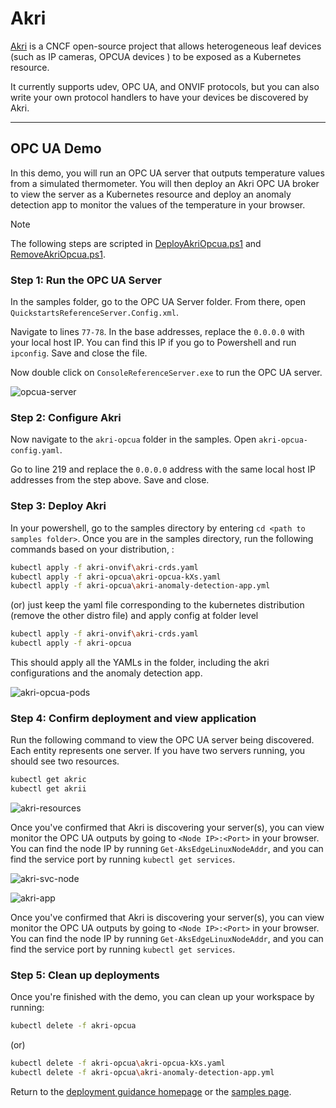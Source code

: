 # Akri

[Akri](https://docs.akri.sh/) is a CNCF open-source project that allows heterogeneous leaf devices (such as IP cameras, OPCUA devices ) to be exposed as a Kubernetes resource.

It currently supports udev, OPC UA, and ONVIF protocols, but you can also write your own protocol handlers to have your devices be discovered by Akri.

---

## OPC UA Demo

In this demo, you will run an OPC UA server that outputs temperature values from a simulated thermometer. You will then deploy an Akri OPC UA broker to view the server as a Kubernetes resource and deploy an anomaly detection app to monitor the values of the temperature in your browser.

> [!NOTE]
> The following steps are scripted in [DeployAkriOpcua.ps1](./DeployAkriOpcua.ps1) and [RemoveAkriOpcua.ps1](./RemoveAkriOpcua.ps1).

### Step 1: Run the OPC UA Server

In the samples folder, go to the OPC UA Server folder. From there, open `QuickstartsReferenceServer.Config.xml`.

Navigate to lines `77-78`. In the base addresses, replace the `0.0.0.0` with your local host IP. You can find this IP if you go to Powershell and run `ipconfig`. Save and close the file.

Now double click on `ConsoleReferenceServer.exe` to run the OPC UA server.

![opcua-server](/docs/images/opcua-server.png)

### Step 2: Configure Akri

Now navigate to the `akri-opcua` folder in the samples. Open `akri-opcua-config.yaml`.

Go to line 219 and replace the `0.0.0.0` address with the same local host IP addresses from the step above. Save and close.

### Step 3: Deploy Akri

In your powershell, go to the samples directory by entering `cd <path to samples folder>`. Once you are in the samples directory, run the following commands based on your distribution,  :

```bash
kubectl apply -f akri-onvif\akri-crds.yaml
kubectl apply -f akri-opcua\akri-opcua-kXs.yaml 
kubectl apply -f akri-opcua\akri-anomaly-detection-app.yml
```

(or) just keep the yaml file corresponding to the kubernetes distribution (remove the other distro file) and apply config at folder level

```bash
kubectl apply -f akri-onvif\akri-crds.yaml
kubectl apply -f akri-opcua
```

This should apply all the YAMLs in the folder, including the akri configurations and the anomaly detection app.

![akri-opcua-pods](/docs/images/akri-pods.png)

### Step 4: Confirm deployment and view application

Run the following command to view the OPC UA server being discovered. Each entity represents one server. If you have two servers running, you should see two resources.

```bash
kubectl get akric
kubectl get akrii
```

![akri-resources](/docs/images/akri-resources.png)

Once you've confirmed that Akri is discovering your server(s), you can view monitor the OPC UA outputs by going to `<Node IP>:<Port>` in your browser. You can find the node IP by running `Get-AksEdgeLinuxNodeAddr`, and you can find the service port by running `kubectl get services`.

![akri-svc-node](/docs/images/akri-svc-port.png)

![akri-app](/docs/images/akri-app.png)

Once you've confirmed that Akri is discovering your server(s), you can view monitor the OPC UA outputs by going to `<Node IP>:<Port>` in your browser. You can find the node IP by running `Get-AksEdgeLinuxNodeAddr`, and you can find the service port by running `kubectl get services`.

### Step 5: Clean up deployments

Once you're finished with the demo, you can clean up your workspace by running:

```bash
kubectl delete -f akri-opcua
```

(or)

```bash
kubectl delete -f akri-opcua\akri-opcua-kXs.yaml 
kubectl delete -f akri-opcua\akri-anomaly-detection-app.yml
```

Return to the [deployment guidance homepage](https://aka.ms/aks-edge/quickstart) or the [samples page](/samples/README.md).
